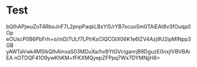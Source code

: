 # Test

bQIhAPjwuZoT4RboJnF7L2pnpPaqkLBxYi5/rYB7scuoSm0TAiEAt8v3fOuqp0Op
eOUscP0B6PbFrh+o/mD/7ULf7LPIrKsCIQCGtX06K1e6lZV4Azj9U2ipMlNpp3GB
yAWTaVwk4MSlkQIhAInvaS03MDuXa/hvBYtGVciganrjB9DguzE0nxjlVBVBAiEA
nOTDQF41O9ywKhKM+fFKXMQyepZFPpq7Wx7DYMNjjH8=
